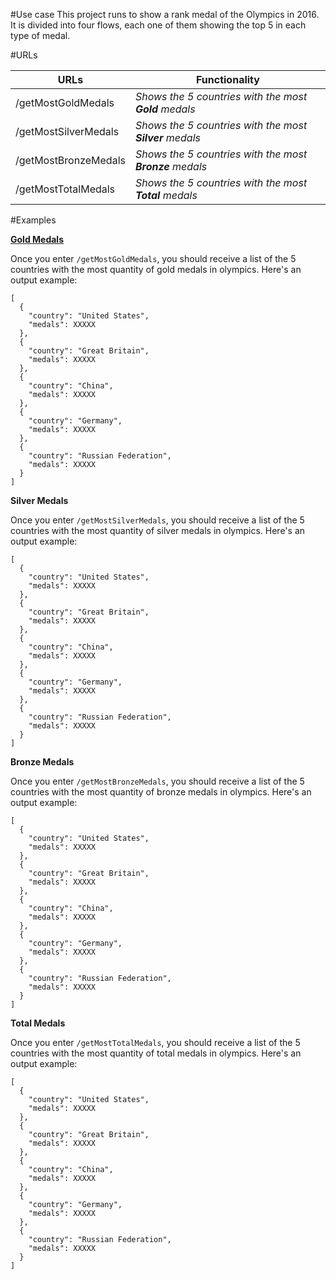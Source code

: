 #Use case
This project runs to show a rank medal of the Olympics in 2016.<br>
It is divided into four flows, each one of them showing the top 5 in each type of medal.

#URLs

URLs | Functionality
------------ | -------------
/getMostGoldMedals | *Shows the 5 countries with the most <b>Gold</b> medals*
/getMostSilverMedals | *Shows the 5 countries with the most <b>Silver</b> medals*
/getMostBronzeMedals |*Shows the 5 countries with the most <b>Bronze</b> medals*
/getMostTotalMedals | *Shows the 5 countries with the most <b>Total</b> medals*

#Examples

**<u>Gold Medals</u>**

Once you enter `/getMostGoldMedals`, you should receive a list of the 5 countries with the most quantity of gold medals in olympics. Here's an output example:
```
[
  {
    "country": "United States",
    "medals": XXXXX
  },
  {
    "country": "Great Britain",
    "medals": XXXXX
  },
  {
    "country": "China",
    "medals": XXXXX
  },
  {
    "country": "Germany",
    "medals": XXXXX
  },
  {
    "country": "Russian Federation",
    "medals": XXXXX
  }
]
```

**Silver Medals**

Once you enter `/getMostSilverMedals`, you should receive a list of the 5 countries with the most quantity of silver medals in olympics. Here's an output example:
```
[
  {
    "country": "United States",
    "medals": XXXXX
  },
  {
    "country": "Great Britain",
    "medals": XXXXX
  },
  {
    "country": "China",
    "medals": XXXXX
  },
  {
    "country": "Germany",
    "medals": XXXXX
  },
  {
    "country": "Russian Federation",
    "medals": XXXXX
  }
]
```

**Bronze Medals**

Once you enter `/getMostBronzeMedals`, you should receive a list of the 5 countries with the most quantity of bronze medals in olympics. Here's an output example:
```
[
  {
    "country": "United States",
    "medals": XXXXX
  },
  {
    "country": "Great Britain",
    "medals": XXXXX
  },
  {
    "country": "China",
    "medals": XXXXX
  },
  {
    "country": "Germany",
    "medals": XXXXX
  },
  {
    "country": "Russian Federation",
    "medals": XXXXX
  }
]
```

**Total Medals**

Once you enter `/getMostTotalMedals`, you should receive a list of the 5 countries with the most quantity of total medals in olympics. Here's an output example:
```
[
  {
    "country": "United States",
    "medals": XXXXX
  },
  {
    "country": "Great Britain",
    "medals": XXXXX
  },
  {
    "country": "China",
    "medals": XXXXX
  },
  {
    "country": "Germany",
    "medals": XXXXX
  },
  {
    "country": "Russian Federation",
    "medals": XXXXX
  }
]
```
